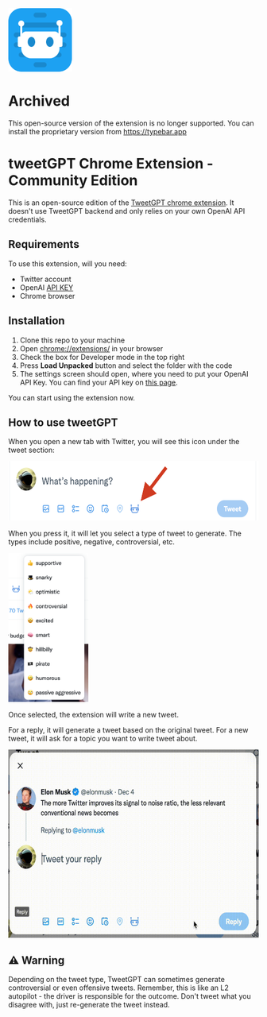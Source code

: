 <img src="./docs/logo.png" height="128" />

# Archived 
This open-source version of the extension is no longer supported. You can install the proprietary version from https://typebar.app

# tweetGPT Chrome Extension - Community Edition
This is an open-source edition of the [TweetGPT chrome extension](https://chrome.google.com/webstore/detail/tweetgpt/lkjblpoingopdeaofcaapmeoojjjnhnc). It doesn't use TweetGPT backend and only relies on your own OpenAI API credentials.

## Requirements
To use this extension, will you need:
* Twitter account
* OpenAI [API KEY](https://platform.openai.com/account/api-keys)
* Chrome browser

## Installation
1. Clone this repo to your machine
2. Open [chrome://extensions/](chrome://extensions/) in your browser
3. Check the box for Developer mode in the top right
4. Press __Load Unpacked__ button and select the folder with the code
5. The settings screen should open, where you need to put your OpenAI API Key. You can find your API key on [this page](https://platform.openai.com/account/api-keys).

You can start using the extension now.


## How to use tweetGPT
When you open a new tab with Twitter, you will see this icon under the tweet section:

<img src="./docs/screenshot.png" height="120">

When you press it, it will let you select a type of tweet to generate. The types include positive, negative, controversial, etc. 

<img src="./docs/options.png" height="300">

Once selected, the extension will write a new tweet.

For a reply, it will generate a tweet based on the original tweet. For a new tweet, it will ask for a topic you want to write tweet about.

<img src="./docs/reply.gif" height="379" width="609">

## ⚠️ Warning
Depending on the tweet type, TweetGPT can sometimes generate controversial or even offensive tweets.
Remember, this is like an L2 autopilot - the driver is responsible for the outcome. Don't tweet what you disagree with, just re-generate the tweet instead.
